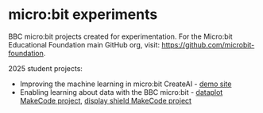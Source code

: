 # micro:bit experiments

BBC micro:bit projects created for experimentation. For the Micro:bit Educational Foundation main GitHub org, visit: https://github.com/microbit-foundation.

2025 student projects:
- Improving the machine learning in micro:bit CreateAI - [demo site](https://ml-improvements-pye0.ml-trainer.pages.dev/)
- Enabling learning about data with the BBC micro:bit - [dataplot MakeCode project](https://makecode.microbit.org/_dysi6TitdKiz), [display shield MakeCode project](https://makecode.microbit.org/beta/#pub:S67678-01642-97577-62108)
